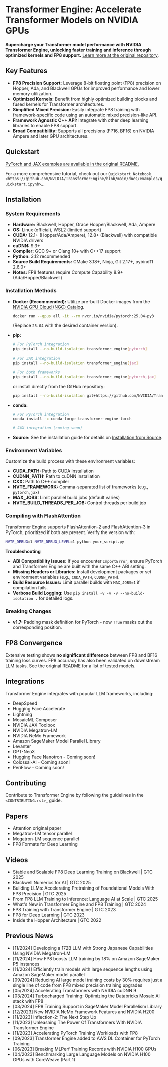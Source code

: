 # Transformer Engine: Accelerate Transformer Models on NVIDIA GPUs

**Supercharge your Transformer model performance with NVIDIA Transformer Engine, unlocking faster training and inference through optimized kernels and FP8 support.** [Learn more at the original repository](https://github.com/NVIDIA/TransformerEngine).

## Key Features

*   **FP8 Precision Support:** Leverage 8-bit floating point (FP8) precision on Hopper, Ada, and Blackwell GPUs for improved performance and lower memory utilization.
*   **Optimized Kernels:** Benefit from highly optimized building blocks and fused kernels for Transformer architectures.
*   **Simplified Mixed Precision:**  Easily integrate FP8 training with framework-specific code using an automatic mixed precision-like API.
*   **Framework Agnostic C++ API:** Integrate with other deep learning libraries to enable FP8 support.
*   **Broad Compatibility:**  Supports all precisions (FP16, BF16) on NVIDIA Ampere and later GPU architectures.

## Quickstart

[PyTorch and JAX examples are available in the original README.](https://github.com/NVIDIA/TransformerEngine)

For a more comprehensive tutorial, check out our `Quickstart Notebook <https://github.com/NVIDIA/TransformerEngine/blob/main/docs/examples/quickstart.ipynb>`_.

## Installation

### System Requirements
* **Hardware:** Blackwell, Hopper, Grace Hopper/Blackwell, Ada, Ampere
* **OS:** Linux (official), WSL2 (limited support)
* **CUDA:** 12.1+ (Hopper/Ada/Ampere), 12.8+ (Blackwell) with compatible NVIDIA drivers
* **cuDNN:** 9.3+
* **Compiler:** GCC 9+ or Clang 10+ with C++17 support
* **Python:** 3.12 recommended
* **Source Build Requirements:** CMake 3.18+, Ninja, Git 2.17+, pybind11 2.6.0+
*   **Notes:** FP8 features require Compute Capability 8.9+ (Ada/Hopper/Blackwell)

### Installation Methods

*   **Docker (Recommended):** Utilize pre-built Docker images from the [NVIDIA GPU Cloud (NGC) Catalog](https://catalog.ngc.nvidia.com/orgs/nvidia/containers/pytorch).

    ```bash
    docker run --gpus all -it --rm nvcr.io/nvidia/pytorch:25.04-py3
    ```
    (Replace `25.04` with the desired container version).

*   **pip:**

    ```bash
    # For PyTorch integration
    pip install --no-build-isolation transformer_engine[pytorch]
    
    # For JAX integration
    pip install --no-build-isolation transformer_engine[jax]
    
    # For both frameworks
    pip install --no-build-isolation transformer_engine[pytorch,jax]
    ```

    or install directly from the GitHub repository:

    ```bash
    pip install --no-build-isolation git+https://github.com/NVIDIA/TransformerEngine.git@stable
    ```

*   **conda:**

    ```bash
    # For PyTorch integration
    conda install -c conda-forge transformer-engine-torch
    
    # JAX integration (coming soon)
    ```

*   **Source:** See the installation guide for details on [Installation from Source](https://docs.nvidia.com/deeplearning/transformer-engine/user-guide/installation.html#installation-from-source).

### Environment Variables

Customize the build process with these environment variables:

*   **CUDA_PATH:** Path to CUDA installation
*   **CUDNN_PATH:** Path to cuDNN installation
*   **CXX:** Path to C++ compiler
*   **NVTE_FRAMEWORK:**  Comma-separated list of frameworks (e.g., `pytorch,jax`)
*   **MAX_JOBS:** Limit parallel build jobs (default varies)
*   **NVTE_BUILD_THREADS_PER_JOB:** Control threads per build job

### Compiling with FlashAttention

Transformer Engine supports FlashAttention-2 and FlashAttention-3 in PyTorch, prioritized if both are present. Verify the version with:

```bash
NVTE_DEBUG=1 NVTE_DEBUG_LEVEL=1 python your_script.py
```

**Troubleshooting**

*   **ABI Compatibility Issues:** If you encounter ``ImportError``, ensure PyTorch and Transformer Engine are built with the same C++ ABI setting.
*   **Missing Headers or Libraries:** Install development packages or set environment variables (e.g., `CUDA_PATH`, `CUDNN_PATH`).
*   **Build Resource Issues:** Limit parallel builds with `MAX_JOBS=1` if compilation fails.
*   **Verbose Build Logging:** Use `pip install -v -v -v --no-build-isolation .` for detailed logs.

### Breaking Changes

*   **v1.7:** Padding mask definition for PyTorch - now `True` masks out the corresponding position.

## FP8 Convergence

Extensive testing shows **no significant difference** between FP8 and BF16 training loss curves. FP8 accuracy has also been validated on downstream LLM tasks. See the original README for a list of tested models.

## Integrations

Transformer Engine integrates with popular LLM frameworks, including:

*   DeepSpeed
*   Hugging Face Accelerate
*   Lightning
*   MosaicML Composer
*   NVIDIA JAX Toolbox
*   NVIDIA Megatron-LM
*   NVIDIA NeMo Framework
*   Amazon SageMaker Model Parallel Library
*   Levanter
*   GPT-NeoX
*   Hugging Face Nanotron - Coming soon!
*   Colossal-AI - Coming soon!
*   PeriFlow - Coming soon!

## Contributing

Contribute to Transformer Engine by following the guidelines in the `<CONTRIBUTING.rst>`_ guide.

## Papers

*   Attention original paper
*   Megatron-LM tensor parallel
*   Megatron-LM sequence parallel
*   FP8 Formats for Deep Learning

## Videos

*   Stable and Scalable FP8 Deep Learning Training on Blackwell | GTC 2025
*   Blackwell Numerics for AI | GTC 2025
*   Building LLMs: Accelerating Pretraining of Foundational Models With FP8 Precision | GTC 2025
*   From FP8 LLM Training to Inference: Language AI at Scale | GTC 2025
*   What's New in Transformer Engine and FP8 Training | GTC 2024
*   FP8 Training with Transformer Engine | GTC 2023
*   FP8 for Deep Learning | GTC 2023
*   Inside the Hopper Architecture | GTC 2022

## Previous News

*   [11/2024] Developing a 172B LLM with Strong Japanese Capabilities Using NVIDIA Megatron-LM
*   [11/2024] How FP8 boosts LLM training by 18% on Amazon SageMaker P5 instances
*   [11/2024] Efficiently train models with large sequence lengths using Amazon SageMaker model parallel
*   [09/2024] Reducing AI large model training costs by 30% requires just a single line of code from FP8 mixed precision training upgrades
*   [05/2024] Accelerating Transformers with NVIDIA cuDNN 9
*   [03/2024] Turbocharged Training: Optimizing the Databricks Mosaic AI stack with FP8
*   [03/2024] FP8 Training Support in SageMaker Model Parallelism Library
*   [12/2023] New NVIDIA NeMo Framework Features and NVIDIA H200
*   [11/2023] Inflection-2: The Next Step Up
*   [11/2023] Unleashing The Power Of Transformers With NVIDIA Transformer Engine
*   [11/2023] Accelerating PyTorch Training Workloads with FP8
*   [09/2023] Transformer Engine added to AWS DL Container for PyTorch Training
*   [06/2023] Breaking MLPerf Training Records with NVIDIA H100 GPUs
*   [04/2023] Benchmarking Large Language Models on NVIDIA H100 GPUs with CoreWeave (Part 1)